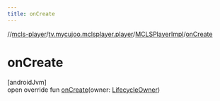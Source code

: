 ```yaml
---
title: onCreate
---
```

//[mcls-player](../../../index.html)/[tv.mycujoo.mclsplayer.player](../index.html)/[MCLSPlayerImpl](index.html)/[onCreate](on-create.html)



# onCreate



[androidJvm]\
open override fun [onCreate](on-create.html)(owner: [LifecycleOwner](https://developer.android.com/reference/kotlin/androidx/lifecycle/LifecycleOwner.html))




